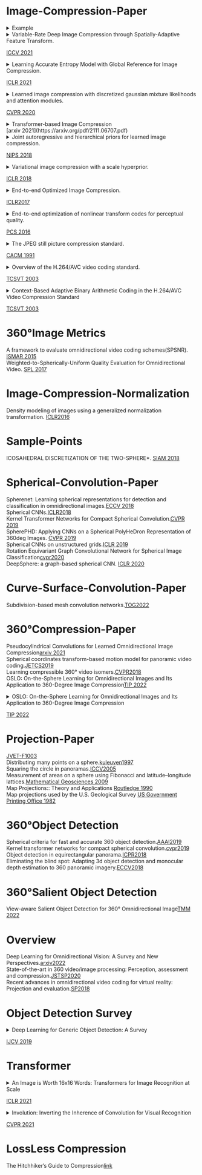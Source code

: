 # Image-Compression-Paper

<details>
<summary>
Example
</summary>
## Motivation
## Contribution
</details>

<details>
<summary>Variable-Rate Deep Image Compression through Spatially-Adaptive Feature Transform.</summary>
## Motivation
## Contribution
</details>

[ICCV 2021](https://openaccess.thecvf.com/content/ICCV2021/papers/Song_Variable-Rate_Deep_Image_Compression_Through_Spatially-Adaptive_Feature_Transform_ICCV_2021_paper.pdf)



<details>
<summary>
Learning Accurate Entropy Model with Global Reference for Image Compression. 
</summary>

## Motivation
    1. Existing methods only combined hyperprior with local context in the entropy model.
## Contribution
    1. Proposed a global reference model for image compression to effectively leverage both the local and global context information
    2. A mean-shift GDN module
</details>

[ICLR 2021](https://arxiv.org/pdf/2010.08321.pdf)  



<details>
<summary>
Learned image compression with discretized gaussian mixture likelihoods and attention modules. 
</summary>
## Motivation
## Contribution
</details>

[CVPR 2020](https://openaccess.thecvf.com/content_CVPR_2020/papers/Cheng_Learned_Image_Compression_With_Discretized_Gaussian_Mixture_Likelihoods_and_Attention_CVPR_2020_paper.pdf)  


<details>
<summary>
Transformer-based Image Compression
</summary>
## Motivation
## Contribution
</details>
[arxiv 2021](https://arxiv.org/pdf/2111.06707.pdf)

<details>
<summary>
Joint autoregressive and hierarchical priors for learned image compression. 
</summary>

## Motivation
    1. The work was motivated by the hierarchical entropy model(which publiced in ICLR2018).

## Contribution
    1. Generalize the hierarchical Gaussian scale mixture model into conditional Gaussian mixture model
    2. Assess the compression performance of both models 

## Ablation Study


<p align="center">
  <img src="paper_figure/image_compression_paper/Joint_autoregressive_and_hierarchical_priors_for_learned_image_compression/fig2.png" width="1000"/>
</p>
<p align="center">
  <img src="paper_figure/image_compression_paper/Joint_autoregressive_and_hierarchical_priors_for_learned_image_compression/fig17.png" height="400" />
  <img src="paper_figure/image_compression_paper/Joint_autoregressive_and_hierarchical_priors_for_learned_image_compression/fig18.png" height="400" /> 
  <img src="paper_figure/image_compression_paper/Joint_autoregressive_and_hierarchical_priors_for_learned_image_compression/fig19.png" height="400" /> 
  <img src="paper_figure/image_compression_paper/Joint_autoregressive_and_hierarchical_priors_for_learned_image_compression/fig20.png" height="400" />
  <img src="paper_figure/image_compression_paper/Joint_autoregressive_and_hierarchical_priors_for_learned_image_compression/fig21.png" height="400" />
</p>

</details>

[NIPS 2018](https://arxiv.org/pdf/1809.02736.pdf)  



<details>
<summary>
Variational image compression with a scale hyperprior.
</summary>

## Motivation
<!-- 1. HEVC models images with variable size blocks, unlike JPEG which uses fixed size blocks. It can be used to achieve more efficient image compression, because HEVC is free to select a partitioning for each image. HEVC only need to transmit the side information between the encoder and decoder.By this way, the amount of side information sent is much smaller,on average, than the reduction of code length. -->

1. Side information are largely unexplored in existing CNN-based image compression models
2. Side information can be used to achieve more efficient image compression
3. The side information of conventional image compression models is hand-designed

## Contribution
1. This paper proposed a model to learn the latent representation of the entropy model.

## Method
![The structure of conventional image compression model](paper_figure/image_compression_paper/Variational_image_compression_with_a_scale_hyperprior/fig1.png)

![The structure of conventional image compression model extended with a hyperprior](paper_figure/image_compression_paper/Variational_image_compression_with_a_scale_hyperprior/fig3.png)





</details>

[ICLR 2018](https://arxiv.org/pdf/1802.01436.pdf)


<details>
<summary>
End-to-end Optimized Image Compression. 
</summary>
## Motivation
## Contribution
</details>

[ICLR2017](https://arxiv.org/pdf/1611.01704.pdf)  



<details>
<summary>
End-to-end optimization of nonlinear transform codes for perceptual quality. 
</summary>
## Motivation
## Contribution
</details>

[PCS 2016](https://ieeexplore.ieee.org/stamp/stamp.jsp?tp=&arnumber=7906310)  



<details>
<summary>
The JPEG still picture compression standard. 
</summary>
## Motivation
## Contribution
</details>

[CACM 1991](https://dl.acm.org/doi/pdf/10.1145/103085.103089)  


<details>
<summary>
Overview of the H.264/AVC video coding standard. 
</summary>
## Motivation
## Contribution
</details>

[TCSVT 2003](https://ieeexplore.ieee.org/stamp/stamp.jsp?tp=&arnumber=1218189)


<details>
<summary>
Context-Based Adaptive Binary Arithmetic Coding in the H.264/AVC Video Compression Standard
</summary>

## Motivation

## Contribution
   1. This paper conbined an adaptive binary arithmetic coding technique with a well-designed set of context models.
   2. 
</details>

[TCSVT 2003](https://ieeexplore.ieee.org/stamp/stamp.jsp?arnumber=1218195)



# 360&deg;Image Metrics
A framework to evaluate omnidirectional video coding schemes(SPSNR). [ISMAR 2015](https://ieeexplore.ieee.org/abstract/document/7328056)  
Weighted-to-Spherically-Uniform Quality Evaluation for Omnidirectional Video. [SPL 2017](https://ieeexplore.ieee.org/abstract/document/7961186)  


# Image-Compression-Normalization
Density modeling of images using a generalized normalization transformation. [ICLR2016](https://arxiv.org/pdf/1511.06281)  


# Sample-Points
ICOSAHEDRAL DISCRETIZATION OF THE TWO-SPHERE*. [SIAM 2018](https://epubs.siam.org/doi/pdf/10.1137/0722066)  



# Spherical-Convolution-Paper
Spherenet: Learning spherical representations for detection and classification in omnidirectional images.[ECCV 2018](https://openaccess.thecvf.com/content_ECCV_2018/papers/Benjamin_Coors_SphereNet_Learning_Spherical_ECCV_2018_paper.pdf)  
Spherical CNNs.[ICLR2018](https://arxiv.org/pdf/1801.10130.pdf)  
Kernel Transformer Networks for Compact Spherical Convolution.[CVPR 2019](https://openaccess.thecvf.com/content_CVPR_2019/papers/Su_Kernel_Transformer_Networks_for_Compact_Spherical_Convolution_CVPR_2019_paper.pdf)  
SpherePHD: Applying CNNs on a Spherical PolyHeDron Representation of 360deg Images. [CVPR 2019](https://openaccess.thecvf.com/content_CVPR_2019/papers/Lee_SpherePHD_Applying_CNNs_on_a_Spherical_PolyHeDron_Representation_of_360deg_CVPR_2019_paper.pdf)  
Spherical CNNs on unstructured grids.[ICLR 2019](https://arxiv.org/pdf/1901.02039.pdf)  
Rotation Equivariant Graph Convolutional Network for Spherical Image Classification[cvpr2020](https://openaccess.thecvf.com/content_CVPR_2020/papers/Yang_Rotation_Equivariant_Graph_Convolutional_Network_for_Spherical_Image_Classification_CVPR_2020_paper.pdf)  
DeepSphere: a graph-based spherical CNN. [ICLR 2020](https://arxiv.org/pdf/2012.15000)  




# Curve-Surface-Convolution-Paper
Subdivision-based mesh convolution networks.[TOG2022](https://dl.acm.org/doi/pdf/10.1145/3506694)






# 360&deg;Compression-Paper
Pseudocylindrical Convolutions for Learned Omnidirectional Image Compression[arxiv 2021](https://arxiv.org/pdf/2112.13227.pdf)  
Spherical coordinates transform-based motion model for panoramic video coding.[JETCS2019](https://ieeexplore.ieee.org/stamp/stamp.jsp?tp=&arnumber=8629996)  
Learning compressible 360° video isomers.[CVPR2018](https://openaccess.thecvf.com/content_cvpr_2018/papers/Su_Learning_Compressible_360deg_CVPR_2018_paper.pdf)  
OSLO: On-the-Sphere Learning for Omnidirectional Images and Its Application to 360-Degree Image Compression[TIP 2022](https://ieeexplore.ieee.org/abstract/document/9875033)




<details>
<summary>
OSLO: On-the-Sphere Learning for Omnidirectional Images and Its Application to 360-Degree Image Compression
</summary>

## Motivation:
    Existing spherical CNN didn't contain all these three properities:  
    1. rotation equivariance  
    2. expressive filter  
    3. computational efficiency 

## Contribution:
    1. They proposed a new convolution operation on the sphere based on the HEALPix uniform sampling.  
    2. They adapt existing standard CNN techniques(stride, iterative aggregation and pixel shuffling) to the spherical domain.  
    3. Apply the new framework to the task of omnidirectional image compression.  
</details>

[TIP 2022](https://ieeexplore.ieee.org/abstract/document/9875033)



# Projection-Paper
[JVET-F1003](https://www.researchgate.net/publication/326381357_JVET-F1003_Algorithm_descriptions_of_projection_format_conversion_and_video_quality_metrics_in_360Lib)  
Distributing many points on a sphere.[kuleuven1997](https://perswww.kuleuven.be/~u0017946/publications/Papers97/art97a-Saff-Kuijlaars-MI/Saff-Kuijlaars-MathIntel97.pdf)  
Squaring the circle in panoramas.[ICCV2005](https://ieeexplore.ieee.org/stamp/stamp.jsp?tp=&arnumber=1544869)  
Measurement of areas on a sphere using Fibonacci and latitude–longitude lattices.[Mathematical Geosciences 2009](https://link.springer.com/content/pdf/10.1007/s11004-009-9257-x.pdf)  
Map Projections:: Theory and Applications [Routledge 1990](https://www.taylorfrancis.com/books/mono/10.1201/9780203748121/map-projections-ii-pearson)  
Map projections used by the U.S. Geological Survey [US Government Printing Office 1982](https://pubs.usgs.gov/bul/1532/report.pdf)






# 360&deg;Object Detection
Spherical criteria for fast and accurate 360 object detection.[AAAI2019](https://ojs.aaai.org/index.php/AAAI/article/view/6995)  
Kernel transformer networks for compact spherical convolution.[cvpr2019](https://openaccess.thecvf.com/content_CVPR_2019/papers/Su_Kernel_Transformer_Networks_for_Compact_Spherical_Convolution_CVPR_2019_paper.pdf)  
Object detection in equirectangular panorama.[ICPR2018](https://arxiv.org/pdf/1805.08009.pdf)  
Eliminating the blind spot: Adapting 3d object detection and monocular depth estimation to 360 panoramic imagery.[ECCV2018](https://arxiv.org/pdf/1808.06253v1.pdf)





# 360&deg;Salient Object Detection
View-aware Salient Object Detection for 360° Omnidirectional Image[TMM 2022](https://arxiv.org/pdf/2209.13222)





# Overview
Deep Learning for Omnidirectional Vision: A Survey and New Perspectives.[arxiv2022](https://arxiv.org/pdf/2205.10468.pdf)  
State-of-the-art in 360 video/image processing: Perception, assessment and compression.[JSTSP2020](https://ieeexplore.ieee.org/stamp/stamp.jsp?tp=&arnumber=8960364)  
Recent advances in omnidirectional video coding for virtual reality: Projection and evaluation.[SP2018](https://reader.elsevier.com/reader/sd/pii/S0165168418300057?token=91255BF9EFC05C00E5DBA290E37F10CE94943DC5DB754B4B74BE1E7658A9C062AD8F74E85C089DA3B7F81A4C81E655C5&originRegion=us-east-1&originCreation=20220927212654)




# Object Detection Survey

<details>
<summary>
Deep Learning for Generic Object Detection: A Survey
</summary>

## Motivation
   1. Although tremendous progress has been achieved during past 5 years, but they didn't find comprehensive surveys of Object Detection.

## Contribution

## Definition of Object Detection 
Given an image, determine whether or not there are instances of 

</details>

[IJCV 2019](https://link.springer.com/article/10.1007/s11263-019-01247-4)


# Transformer


<details>
<summary>
An Image is Worth 16x16 Words: Transformers for Image Recognition at Scale
</summary>
</details>

[ICLR 2021](https://arxiv.org/pdf/2010.11929.pdf)

<details>
<summary>
Involution: Inverting the Inherence of Convolution for Visual Recognition
</summary>

## Motivation
    Advantage of existing CNN structure
    1. Spatial-agnostic(spatial-agnostic guarantees the efficiency of convolution kernels by reusing them among different locations and pursues translation equivalence)
    2. Channel-specific(channel-specific is responsible for collecting diverse information encoded in different channels)

    Disadvantage of existing CNN structure
    1. Original CNN structure deprives convolution kernels of the ability to adapt to diverse visual patterns with respect to different spatial positions
    2. Locality constrains the receptive field of convolution, posing challenges for capturing long-range spatial interactions in a single shot. 

## Contribution
   1. Breaking through the existing inductive biases of convolution
   2. Unifying the view of self-attention and convolution

</details>

[CVPR 2021](https://arxiv.org/abs/2103.06255)

# LossLess Compression

The Hitchhiker’s Guide to Compression[link](https://go-compression.github.io/)
